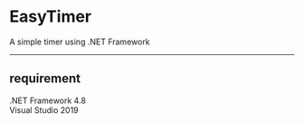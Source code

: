 # EasyTimer
A simple timer using .NET Framework
- - -
## requirement
.NET Framework 4.8  
Visual Studio 2019  
